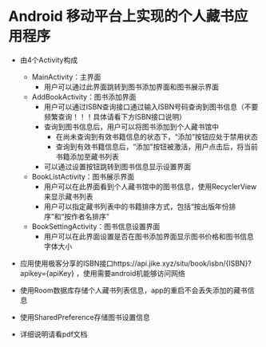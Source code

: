 # Android 移动平台上实现的个人藏书应用程序

- 由4个Activity构成
  - MainActivity：主界面
    - 用户可以通过此界面跳转到图书添加界面和图书展示界面
  - AddBookActivity：图书添加界面
    - 用户可以通过ISBN查询接口通过输入ISBN号码查询到图书信息（不要频繁查询！！！具体请看下方ISBN接口说明）
    - 查询到图书信息后，用户可以将图书添加到个人藏书馆中
      - 在尚未查询到有效书籍信息的状态下，“添加”按钮应处于禁用状态
      - 查询到有效书籍信息后，“添加”按钮被激活，用户点击后，将当前书籍添加至藏书列表
    - 可以通过设置按钮跳转到图书信息显示设置界面
  - BookListActivity：图书展示界面
    - 用户可以在此界面看到个人藏书馆中的图书信息，使用RecyclerView来显示藏书列表
    - 用户可以指定藏书列表中的书籍排序方式，包括“按出版年份排序”和“按作者名排序”
  - BookSettingActivity：图书信息设置界面
    - 用户可以在此界面设置是否在图书添加界面显示图书价格和图书信息字体大小

- 应用使用极客分享的ISBN接口https://api.jike.xyz/situ/book/isbn/{ISBN}?apikey={apiKey} ，使用需要android机能够访问网络
- 使用Room数据库存储个人藏书列表信息，app的重启不会丢失添加的藏书信息
- 使用SharedPreference存储图书设置信息
- 详细说明请看pdf文档
